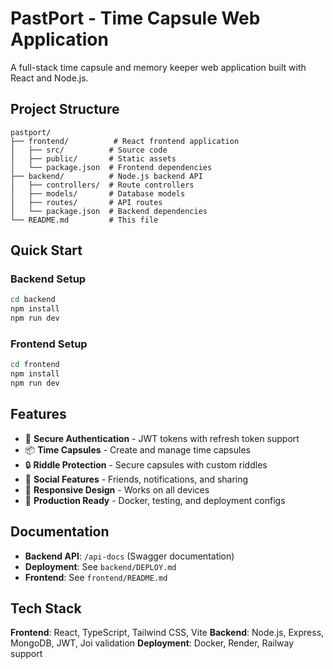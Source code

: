 # PastPort - Time Capsule Web Application

A full-stack time capsule and memory keeper web application built with React and Node.js.

## Project Structure

```
pastport/
├── frontend/          # React frontend application
│   ├── src/          # Source code
│   ├── public/       # Static assets
│   └── package.json  # Frontend dependencies
├── backend/          # Node.js backend API
│   ├── controllers/  # Route controllers
│   ├── models/       # Database models
│   ├── routes/       # API routes
│   └── package.json  # Backend dependencies
└── README.md         # This file
```

## Quick Start

### Backend Setup
```bash
cd backend
npm install
npm run dev
```

### Frontend Setup
```bash
cd frontend
npm install
npm run dev
```

## Features

- 🔐 **Secure Authentication** - JWT tokens with refresh token support
- 📦 **Time Capsules** - Create and manage time capsules
- 🔒 **Riddle Protection** - Secure capsules with custom riddles
- 👥 **Social Features** - Friends, notifications, and sharing
- 📱 **Responsive Design** - Works on all devices
- 🚀 **Production Ready** - Docker, testing, and deployment configs

## Documentation

- **Backend API**: `/api-docs` (Swagger documentation)
- **Deployment**: See `backend/DEPLOY.md`
- **Frontend**: See `frontend/README.md`

## Tech Stack

**Frontend**: React, TypeScript, Tailwind CSS, Vite
**Backend**: Node.js, Express, MongoDB, JWT, Joi validation
**Deployment**: Docker, Render, Railway support
